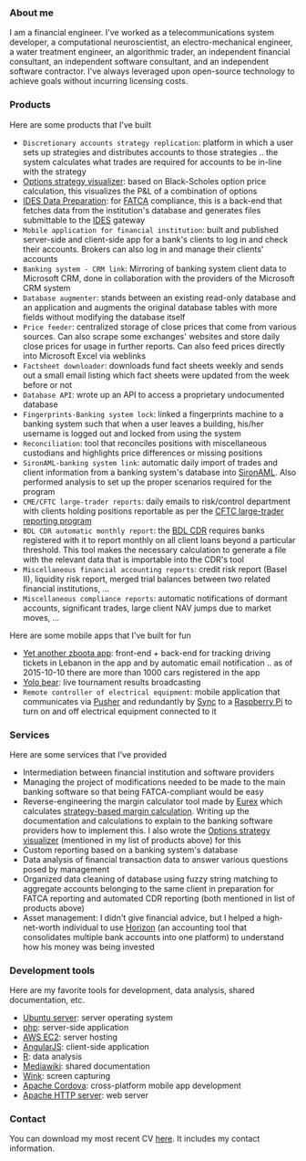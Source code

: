 ### About me
I am a financial engineer. I've worked as a telecommunications system developer, a computational neuroscientist, an electro-mechanical engineer, a water treatment engineer, an algorithmic trader, an independent financial consultant, an independent software consultant, and an independent software contractor. I've always leveraged upon open-source technology to achieve goals without incurring licensing costs.

### Products
Here are some products that I've built
* `Discretionary accounts strategy replication`: platform in which a user sets up strategies and distributes accounts to those strategies .. the system calculates what trades are required for accounts to be in-line with the strategy
* [Options strategy visualizer](http://shadiakiki1986.github.io/options-strategy-visualizer/): based on Black-Scholes option price calculation, this visualizes the P&L of a combination of options
* [IDES Data Preparation](https://github.com/shadiakiki1986/IDES-Data-Preparation-Php): for [FATCA](https://www.irs.gov/Businesses/Corporations/Foreign-Account-Tax-Compliance-Act-FATCA) compliance, this is a back-end that fetches data from the institution's database and generates files submittable to the [IDES](https://www.ides-support.com/) gateway
* `Mobile application for financial institution`: built and published server-side and client-side app for a bank's clients to log in and check their accounts. Brokers can also log in and manage their clients' accounts
* `Banking system - CRM link`: Mirroring of banking system client data to Microsoft CRM, done in collaboration with the providers of the Microsoft CRM system
* `Database augmenter`: stands between an existing read-only database and an application and augments the original database tables with more fields without modifying the database itself
* `Price feeder`: centralized storage of close prices that come from various sources. Can also scrape some exchanges' websites and store daily close prices for usage in further reports. Can also feed prices directly into Microsoft Excel via weblinks
* `Factsheet downloader`: downloads fund fact sheets weekly and sends out a small email listing which fact sheets were updated from the week before or not
* `Database API`: wrote up an API to access a proprietary undocumented database
* `Fingerprints-Banking system lock`: linked a fingerprints machine to a banking system such that when a user leaves a building, his/her username is logged out and locked from using the system
* `Reconciliation`: tool that reconciles positions with miscellaneous custodians and highlights price differences or missing positions
* `SironAML-banking system link`: automatic daily import of trades and client information from a banking system's database into [SironAML](http://www.tonbeller.com/en/solutions/anti-money-laundering/anti-money-laundering-for-banks/). Also performed analysis to set up the proper scenarios required for the program
* `CME/CFTC large-trader reports`: daily emails to risk/control department with clients holding positions reportable as per the [CFTC large-trader reporting program](http://www.cftc.gov/IndustryOversight/MarketSurveillance/LargeTraderReportingProgram/index.htm)
* `BDL CDR automatic monthly report`: the [BDL CDR](http://www.banqueduliban.gov.lb/tabs/index/4/293/CENTRALE-DES-RISQUES.html) requires banks registered with it to report monthly on all client loans beyond a particular threshold. This tool makes the necessary calculation to generate a file with the relevant data that is importable into the CDR's tool
* `Miscellaneous financial accounting reports`: credit risk report (Basel II), liquidity risk report, merged trial balances between two related financial institutions, ...
* `Miscellaneous compliance reports`: automatic notifications of dormant accounts, significant trades, large client NAV jumps due to market moves, ...

Here are some mobile apps that I've built for fun
* [Yet another zboota app](http://shadiakiki1986.github.io/zboota-server/): front-end + back-end for tracking driving tickets in Lebanon in the app and by automatic email notification .. as of 2015-10-10 there are more than 1000 cars registered in the app
* [Yolo bear](http://shadiakiki1986.github.io/yolo-bear): live tournament results broadcasting
* `Remote controller of electrical equipment`: mobile application that communicates via [Pusher](https://pusher.com/) and redundantly by [Sync](https://www.getsync.com/) to a [Raspberry Pi](https://www.raspberrypi.org/) to turn on and off electrical equipment connected to it

### Services
Here are some services that I've provided
* Intermediation between financial institution and software providers
 * Managing the project of modifications needed to be made to the main banking software so that being FATCA-compliant would be easy
 * Reverse-engineering the margin calculator tool made by [Eurex](http://www.eurexchange.com/exchange-en/trading/trading-tools/margin-calculators/risk-based-margincalculator/) which calculates [strategy-based margin calculation](http://www.cboe.com/micro/margin/strategy.aspx). Writing up the documentation and calculations to explain to the banking software providers how to implement this. I also wrote the [Options strategy visualizer](http://shadiakiki1986.github.io/options-strategy-visualizer/) (mentioned in my list of products above) for this
* Custom reporting based on a banking system's database
* Data analysis of financial transaction data to answer various questions posed by management
* Organized data cleaning of database using fuzzy string matching to aggregate accounts belonging to the same client in preparation for FATCA reporting and automated CDR reporting (both mentioned in list of products above)
* Asset management: I didn't give financial advice, but I helped a high-net-worth individual to use [Horizon](http://www.qnesssoftware.com/our_product.html) (an accounting tool that consolidates multiple bank accounts into one platform) to understand how his money was being invested

### Development tools
Here are my favorite tools for development, data analysis, shared documentation, etc.
* [Ubuntu server](http://www.ubuntu.com/server): server operating system
* [php](http://php.net/): server-side application
* [AWS EC2](https://aws.amazon.com/ec2/): server hosting
* [AngularJS](https://angularjs.org/): client-side application
* [R](https://www.r-project.org/): data analysis
* [Mediawiki](https://www.mediawiki.org/wiki/MediaWiki): shared documentation
* [Wink](http://www.debugmode.com/wink/): screen capturing
* [Apache Cordova](https://cordova.apache.org/): cross-platform mobile app development
* [Apache HTTP server](https://httpd.apache.org/): web server

### Contact
You can download my most recent CV [here](https://www.dropbox.com/s/2iw1d9w0dg3rshb/CV-ShadiAkiki-201510.pdf?dl=0). It includes my contact information.
